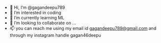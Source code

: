 - 👋 Hi, I’m @gagandeepu789
- 👀 I’m interested in  coding
- 🌱 I’m currently learning ML
- 💞️ I’m looking to collaborate on ...
- 📫 you can reach me using my email id gagandeepu789@gmail.com and through my instagram handle gagan46deepu

<!---
gagandeepu789/gagandeepu789 is a ✨ special ✨ repository because its `README.md` (this file) appears on your GitHub profile.
You can click the Preview link to take a look at your changes.
--->
